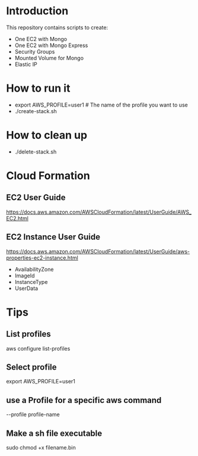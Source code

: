 # Introduction

This repository contains scripts to create:
- One EC2 with Mongo
- One EC2 with Mongo Express
- Security Groups
- Mounted Volume for Mongo
- Elastic IP

# How to run it
- export AWS_PROFILE=user1 # The name of the profile you want to use
- ./create-stack.sh

# How to clean up
- ./delete-stack.sh

# Cloud Formation

## EC2 User Guide
https://docs.aws.amazon.com/AWSCloudFormation/latest/UserGuide/AWS_EC2.html

## EC2 Instance User Guide
https://docs.aws.amazon.com/AWSCloudFormation/latest/UserGuide/aws-properties-ec2-instance.html

- AvailabilityZone
- ImageId
- InstanceType
- UserData

# Tips

## List profiles
 aws configure list-profiles

## Select profile
export AWS_PROFILE=user1

## use a Profile for a specific aws command
--profile profile-name

## Make a sh file executable
sudo chmod +x filename.bin